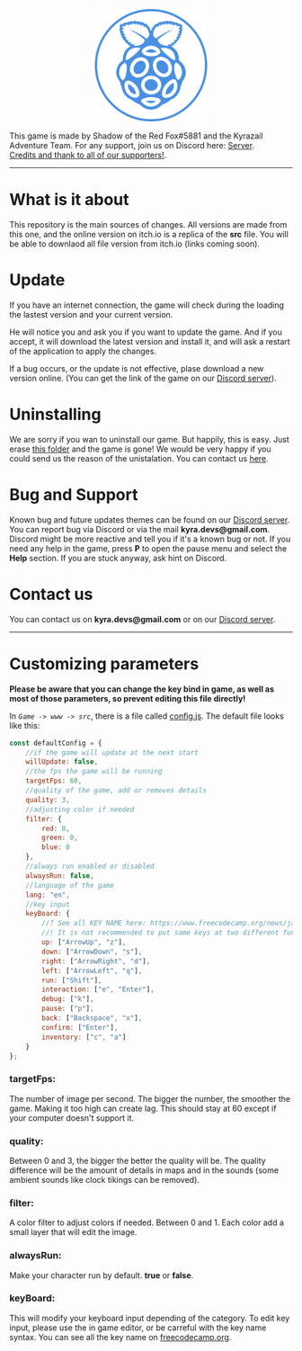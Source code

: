 <p align="center">
    <img src="./src/src/resources/Image/Intro/icon.png" alt="teamIcon" width="200" title="Team icon" />
</p>

This game is made by Shadow of the Red Fox\#5881 and the Kyrazail
Adventure Team. For any support, join us on Discord here:
[Server](https://discord.gg/5mF5AHnRCr).\
[Credits and thank to all of our
supporters!](./www/html/teamcredits.html).

------------------------------------------------------------------------

What is it about
================

This repository is the main sources of changes. All versions are made from this one, and the online version on itch.io is a replica of the **src** file.
You will be able to downlaod all file version from itch.io (links coming soon).


Update
======

If you have an internet connection, the game will check during the
loading the lastest version and your current version.

He will notice you and ask you if you want to update the game. And if
you accept, it will download the latest version and install it, and will
ask a restart of the application to apply the changes.

If a bug occurs, or the update is not effective, plase download a new
version online. (You can get the link of the game on our [Discord
server](https://discord.gg/5mF5AHnRCr)).

Uninstalling
============

We are sorry if you wan to uninstall our game. But happily, this is
easy. Just erase [this folder](./) and the game is gone! We would be
very happy if you could send us the reason of the unistalation. You can
contact us [here](./README.html#contact-us).

Bug and Support
===============

Known bug and future updates themes can be found on our [Discord server](https://discord.gg/5mF5AHnRCr). You can report bug via Discord
or via the mail ****kyra.devs\@gmail.com****. Discord might be more
reactive and tell you if it\'s a known bug or not. If you need any help
in the game, press **P** to open the pause menu and select the **Help**
section. If you are stuck anyway, ask hint on Discord.

Contact us
==========

You can contact us on ****kyra.devs\@gmail.com**** or on our [Discord server](https://discord.gg/5mF5AHnRCr).

------------------------------------------------------------------------

Customizing parameters
======================

**Please be aware that you can change the key bind in game, as well as
most of those parameters, so prevent editing this file directly!**

In *`Game -> www -> src`*, there is a file called
[config.js](./src/src/config.js). The default file looks like this:

```js
const defaultConfig = {
    //if the game will update at the next start
    willUpdate: false,
    //the fps the game will be running
    targetFps: 60,
    //quality of the game, add or removes details
    quality: 3,
    //adjusting color if needed
    filter: {
        red: 0,
        green: 0,
        blue: 0
    },
    //always run enabled or disabled
    alwaysRun: false,
    //language of the game
    lang: "en",
    //key input
    keyBoard: {
        //? See all KEY NAME here: https://www.freecodecamp.org/news/javascript-keycode-list-keypress-event-key-codes/#a-full-list-of-key-event-values
        //! It is not recommended to put same keys at two different functionnality
        up: ["ArrowUp", "z"],
        down: ["ArrowDown", "s"],
        right: ["ArrowRight", "d"],
        left: ["ArrowLeft", "q"],
        run: ["Shift"],
        interaction: ["e", "Enter"],
        debug: ["k"],
        pause: ["p"],
        back: ["Backspace", "x"],
        confirm: ["Enter"],
        inventory: ["c", "a"]
    }
};
```

### targetFps: 

The number of image per second. The bigger the number, the smoother the
game. Making it too high can create lag. This should stay at 60 except
if your computer doesn\'t support it.

### quality: 

Between 0 and 3, the bigger the better the quality will be. The quality
difference will be the amount of details in maps and in the sounds (some
ambient sounds like clock tikings can be removed).

### filter: 

A color filter to adjust colors if needed. Between 0 and 1. Each color
add a small layer that will edit the image.

### alwaysRun: 

Make your character run by default. **true** or **false**.

### keyBoard: 

This will modify your keyboard input depending of the category. To edit
key input, please use the in game editor, or be carreful with the key
name syntax. You can see all the key name on
[freecodecamp.org](https://www.freecodecamp.org/news/javascript-keycode-list-keypress-event-key-codes/).
